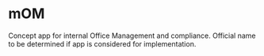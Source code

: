 # mOM
Concept app for internal Office Management and compliance.  Official name to be determined if app is considered for implementation.
